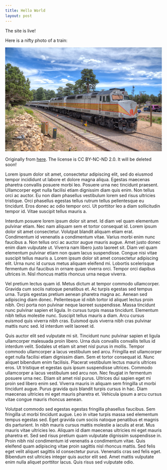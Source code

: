 ```yaml
---
title: Hello World
layout: post
---
```


The site is live!

Here is a nifty photo of a train:

![Grand Canyon Train](/img/news/2021-08-01-grand-canyon-train.jpg)

Originally from [here](https://search.creativecommons.org/photos/691d9da3-9c48-4cc4-99f5-ad7020d30a2f).
The license is CC BY-NC-ND 2.0. It will be deleted soon!

Lorem ipsum dolor sit amet, consectetur adipiscing elit, sed do eiusmod tempor incididunt ut labore et dolore magna aliqua. Egestas maecenas pharetra convallis posuere morbi leo. Posuere urna nec tincidunt praesent. Ullamcorper eget nulla facilisi etiam dignissim diam quis enim. Non tellus orci ac auctor. Eu non diam phasellus vestibulum lorem sed risus ultricies tristique. Orci phasellus egestas tellus rutrum tellus pellentesque eu tincidunt. Eros donec ac odio tempor orci. Ut porttitor leo a diam sollicitudin tempor id. Vitae suscipit tellus mauris a.

Interdum posuere lorem ipsum dolor sit amet. Id diam vel quam elementum pulvinar etiam. Nec nam aliquam sem et tortor consequat id. Lorem ipsum dolor sit amet consectetur. Volutpat blandit aliquam etiam erat. Condimentum id venenatis a condimentum vitae. Varius morbi enim nunc faucibus a. Non tellus orci ac auctor augue mauris augue. Amet justo donec enim diam vulputate ut. Viverra nam libero justo laoreet sit. Diam vel quam elementum pulvinar etiam non quam lacus suspendisse. Congue nisi vitae suscipit tellus mauris a. Lorem ipsum dolor sit amet consectetur adipiscing elit. Urna nunc id cursus metus aliquam eleifend mi. Lobortis scelerisque fermentum dui faucibus in ornare quam viverra orci. Tempor orci dapibus ultrices in. Nisl rhoncus mattis rhoncus urna neque viverra.

Vel pretium lectus quam id. Metus dictum at tempor commodo ullamcorper. Gravida cum sociis natoque penatibus et. Ac turpis egestas sed tempus urna. Turpis egestas pretium aenean pharetra magna ac. Aenean sed adipiscing diam donec. Pellentesque id nibh tortor id aliquet lectus proin nibh. Orci porta non pulvinar neque laoreet suspendisse. Massa tincidunt nunc pulvinar sapien et ligula. In cursus turpis massa tincidunt. Elementum nibh tellus molestie nunc. Suscipit tellus mauris a diam. Arcu cursus euismod quis viverra nibh cras. Euismod quis viverra nibh cras pulvinar mattis nunc sed. Id interdum velit laoreet id.

Quis auctor elit sed vulputate mi sit. Tincidunt nunc pulvinar sapien et ligula ullamcorper malesuada proin libero. Urna duis convallis convallis tellus id interdum velit. Sodales ut etiam sit amet nisl purus in mollis. Tempor commodo ullamcorper a lacus vestibulum sed arcu. Fringilla est ullamcorper eget nulla facilisi etiam dignissim diam. Sem et tortor consequat id. Nunc aliquet bibendum enim facilisis. Placerat vestibulum lectus mauris ultrices eros. Ut tristique et egestas quis ipsum suspendisse ultrices. Commodo ullamcorper a lacus vestibulum sed arcu non. Nec feugiat in fermentum posuere urna nec. Etiam sit amet nisl purus. Ultrices dui sapien eget mi proin sed libero enim sed. Viverra mauris in aliquam sem fringilla ut morbi tincidunt augue. Purus gravida quis blandit turpis cursus in hac. Diam maecenas ultricies mi eget mauris pharetra et. Vehicula ipsum a arcu cursus vitae congue mauris rhoncus aenean.

Volutpat commodo sed egestas egestas fringilla phasellus faucibus. Sem fringilla ut morbi tincidunt augue. Leo in vitae turpis massa sed elementum tempus egestas sed. Eget gravida cum sociis natoque penatibus et magnis dis parturient. In nibh mauris cursus mattis molestie a iaculis at erat. Mus mauris vitae ultricies leo. Aliquam id diam maecenas ultricies mi eget mauris pharetra et. Sed sed risus pretium quam vulputate dignissim suspendisse in. Proin nibh nisl condimentum id venenatis a condimentum vitae. Quis eleifend quam adipiscing vitae proin sagittis nisl rhoncus mattis. Sed felis eget velit aliquet sagittis id consectetur purus. Venenatis cras sed felis eget. Bibendum est ultricies integer quis auctor elit sed. Amet mattis vulputate enim nulla aliquet porttitor lacus. Quis risus sed vulputate odio.
